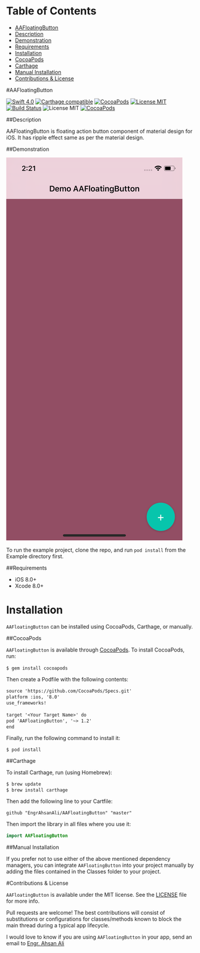# Table of Contents

- [AAFloatingButton](#section-id-4)
- [Description](#section-id-10)
- [Demonstration](#section-id-16)
- [Requirements](#section-id-26)
- [Installation](#section-id-32)
- [CocoaPods](#section-id-37)
- [Carthage](#section-id-63)
- [Manual Installation](#section-id-82)
- [Contributions & License](#section-id-156)


<div id='section-id-4'/>

#AAFloatingButton

[![Swift 4.0](https://img.shields.io/badge/Swift-4.0-orange.svg?style=flat)](https://developer.apple.com/swift/) [![Carthage compatible](https://img.shields.io/badge/Carthage-compatible-4BC51D.svg?style=flat)](https://github.com/Carthage/Carthage) [![CocoaPods](https://img.shields.io/cocoapods/v/AAFloatingButton.svg)](http://cocoadocs.org/docsets/AAFloatingButton) [![License MIT](https://img.shields.io/badge/License-MIT-blue.svg?style=flat)](https://github.com/Carthage/Carthage) [![Build Status](https://travis-ci.org/EngrAhsanAli/AAFloatingButton.svg?branch=master)](https://travis-ci.org/EngrAhsanAli/AAFloatingButton) 
![License MIT](https://img.shields.io/github/license/mashape/apistatus.svg) [![CocoaPods](https://img.shields.io/cocoapods/p/AAFloatingButton.svg)]()


<div id='section-id-10'/>

##Description


AAFloatingButton is floating action button component of material design for iOS. It has ripple effect same as per the material design.


<div id='section-id-16'/>

##Demonstration



![](https://github.com/EngrAhsanAli/AAFloatingButton/blob/master/Screenshots/AAFloatingButton.png)


To run the example project, clone the repo, and run `pod install` from the Example directory first.


<div id='section-id-26'/>

##Requirements

- iOS 8.0+
- Xcode 8.0+


<div id='section-id-32'/>

# Installation

`AAFloatingButton` can be installed using CocoaPods, Carthage, or manually.


<div id='section-id-37'/>

##CocoaPods

`AAFloatingButton` is available through [CocoaPods](http://cocoapods.org). To install CocoaPods, run:

`$ gem install cocoapods`

Then create a Podfile with the following contents:

```
source 'https://github.com/CocoaPods/Specs.git'
platform :ios, '8.0'
use_frameworks!

target '<Your Target Name>' do
pod 'AAFloatingButton', '~> 1.2'
end

```

Finally, run the following command to install it:
```
$ pod install
```



<div id='section-id-63'/>

##Carthage

To install Carthage, run (using Homebrew):
```
$ brew update
$ brew install carthage
```
Then add the following line to your Cartfile:

```
github "EngrAhsanAli/AAFloatingButton" "master"
```

Then import the library in all files where you use it:
```swift
import AAFloatingButton
```


<div id='section-id-82'/>

##Manual Installation

If you prefer not to use either of the above mentioned dependency managers, you can integrate `AAFloatingButton` into your project manually by adding the files contained in the Classes folder to your project.


<div id='section-id-156'/>

#Contributions & License

`AAFloatingButton` is available under the MIT license. See the [LICENSE](./LICENSE) file for more info.

Pull requests are welcome! The best contributions will consist of substitutions or configurations for classes/methods known to block the main thread during a typical app lifecycle.

I would love to know if you are using `AAFloatingButton` in your app, send an email to [Engr. Ahsan Ali](mailto:hafiz.m.ahsan.ali@gmail.com)

